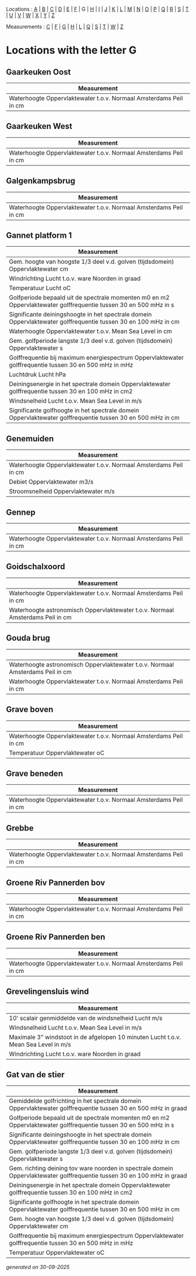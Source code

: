 Locations : [A](location_A.md) | [B](location_B.md) | [C](location_C.md) | [D](location_D.md) | [E](location_E.md) | [F](location_F.md) | G | [H](location_H.md) | [I](location_I.md) | [J](location_J.md) | [K](location_K.md) | [L](location_L.md) | [M](location_M.md) | [N](location_N.md) | [O](location_O.md) | [P](location_P.md) | [Q](location_Q.md) | [R](location_R.md) | [S](location_S.md) | [T](location_T.md) | [U](location_U.md) | [V](location_V.md) | [W](location_W.md) | [X](location_X.md) | [Y](location_Y.md) | [Z](location_Z.md)

Measurements : [C](measurement_C.md) | [F](measurement_F.md) | [G](measurement_G.md) | [H](measurement_H.md) | [L](measurement_L.md) | [Q](measurement_Q.md) | [S](measurement_S.md) | [T](measurement_T.md) | [W](measurement_W.md) | [Z](measurement_Z.md)

# Locations with the letter G #


## Gaarkeuken Oost ##
|Measurement|
|---|
|Waterhoogte Oppervlaktewater t.o.v. Normaal Amsterdams Peil in cm|

## Gaarkeuken West ##
|Measurement|
|---|
|Waterhoogte Oppervlaktewater t.o.v. Normaal Amsterdams Peil in cm|

## Galgenkampsbrug ##
|Measurement|
|---|
|Waterhoogte Oppervlaktewater t.o.v. Normaal Amsterdams Peil in cm|

## Gannet platform 1 ##
|Measurement|
|---|
|Gem. hoogte van hoogste 1/3 deel v.d. golven (tijdsdomein) Oppervlaktewater cm|
|Windrichting Lucht t.o.v. ware Noorden in graad|
|Temperatuur Lucht oC|
|Golfperiode bepaald uit de spectrale momenten m0 en m2 Oppervlaktewater golffrequentie tussen 30 en 500 mHz in s|
|Significante deiningshoogte in het spectrale domein Oppervlaktewater golffrequentie tussen 30 en 100 mHz in cm|
|Waterhoogte Oppervlaktewater t.o.v. Mean Sea Level in cm|
|Gem. golfperiode langste 1/3 deel v.d. golven (tijdsdomein) Oppervlaktewater s|
|Golffrequentie bij maximum energiespectrum Oppervlaktewater golffrequentie tussen 30 en 500 mHz in mHz|
|Luchtdruk Lucht hPa|
|Deiningsenergie in het spectrale domein Oppervlaktewater golffrequentie tussen 30 en 100 mHz in cm2|
|Windsnelheid Lucht t.o.v. Mean Sea Level in m/s|
|Significante golfhoogte in het spectrale domein Oppervlaktewater golffrequentie tussen 30 en 500 mHz in cm|

## Genemuiden ##
|Measurement|
|---|
|Waterhoogte Oppervlaktewater t.o.v. Normaal Amsterdams Peil in cm|
|Debiet Oppervlaktewater m3/s|
|Stroomsnelheid Oppervlaktewater m/s|

## Gennep ##
|Measurement|
|---|
|Waterhoogte Oppervlaktewater t.o.v. Normaal Amsterdams Peil in cm|

## Goidschalxoord ##
|Measurement|
|---|
|Waterhoogte Oppervlaktewater t.o.v. Normaal Amsterdams Peil in cm|
|Waterhoogte astronomisch Oppervlaktewater t.o.v. Normaal Amsterdams Peil in cm|

## Gouda brug ##
|Measurement|
|---|
|Waterhoogte astronomisch Oppervlaktewater t.o.v. Normaal Amsterdams Peil in cm|
|Waterhoogte Oppervlaktewater t.o.v. Normaal Amsterdams Peil in cm|

## Grave boven ##
|Measurement|
|---|
|Waterhoogte Oppervlaktewater t.o.v. Normaal Amsterdams Peil in cm|
|Temperatuur Oppervlaktewater oC|

## Grave beneden ##
|Measurement|
|---|
|Waterhoogte Oppervlaktewater t.o.v. Normaal Amsterdams Peil in cm|

## Grebbe ##
|Measurement|
|---|
|Waterhoogte Oppervlaktewater t.o.v. Normaal Amsterdams Peil in cm|

## Groene Riv Pannerden bov ##
|Measurement|
|---|
|Waterhoogte Oppervlaktewater t.o.v. Normaal Amsterdams Peil in cm|

## Groene Riv Pannerden ben ##
|Measurement|
|---|
|Waterhoogte Oppervlaktewater t.o.v. Normaal Amsterdams Peil in cm|

## Grevelingensluis wind ##
|Measurement|
|---|
|10' scalair genmiddelde van de windsnelheid Lucht m/s|
|Windsnelheid Lucht t.o.v. Mean Sea Level in m/s|
|Maximale 3" windstoot in de afgelopen 10 minuten Lucht t.o.v. Mean Sea Level in m/s|
|Windrichting Lucht t.o.v. ware Noorden in graad|

## Gat van de stier ##
|Measurement|
|---|
|Gemiddelde golfrichting in het spectrale domein Oppervlaktewater golffrequentie tussen 30 en 500 mHz in graad|
|Golfperiode bepaald uit de spectrale momenten m0 en m2 Oppervlaktewater golffrequentie tussen 30 en 500 mHz in s|
|Significante deiningshoogte in het spectrale domein Oppervlaktewater golffrequentie tussen 30 en 100 mHz in cm|
|Gem. golfperiode langste 1/3 deel v.d. golven (tijdsdomein) Oppervlaktewater s|
|Gem. richting deining tov ware noorden in spectrale domein Oppervlaktewater golffrequentie tussen 30 en 100 mHz in graad|
|Deiningsenergie in het spectrale domein Oppervlaktewater golffrequentie tussen 30 en 100 mHz in cm2|
|Significante golfhoogte in het spectrale domein Oppervlaktewater golffrequentie tussen 30 en 500 mHz in cm|
|Gem. hoogte van hoogste 1/3 deel v.d. golven (tijdsdomein) Oppervlaktewater cm|
|Golffrequentie bij maximum energiespectrum Oppervlaktewater golffrequentie tussen 30 en 500 mHz in mHz|
|Temperatuur Oppervlaktewater oC|


_generated on 30-09-2025_